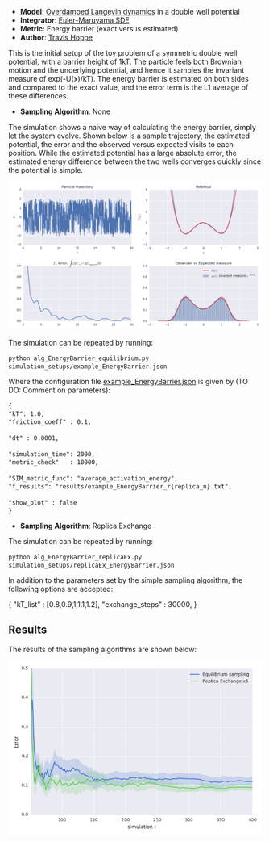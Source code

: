 + **Model**: [Overdamped Langevin dynamics](http://en.wikipedia.org/wiki/Langevin_dynamics) in a double well potential
+ **Integrator**: [Euler-Maruyama SDE](http://en.wikipedia.org/wiki/Euler-Maruyama)
+ **Metric**: Energy barrier (exact versus estimated)
+ **Author**: [Travis Hoppe](https://github.com/thoppe)

This is the initial setup of the toy problem of a symmetric double well potential, with a barrier height of 1kT. 
The particle feels both Brownian motion and the underlying potential, and hence it samples the invariant measure of exp(-U(x)/kT). 
The energy barrier is estimated on both sides and compared to the exact value, and the error term is the L1 average of these differences.

+ **Sampling Algorithm**: None

The simulation shows a naive way of calculating the energy barrier, simply let the system evolve. 
Shown below is a sample trajectory, the estimated potential, the error and the observed versus expected visits to each position. 
While the estimated potential has a large absolute error, the estimated energy difference between the two wells converges quickly since the potential is simple.

![](figures/example_traj.png)

The simulation can be repeated by running:

    python alg_EnergyBarrier_equilibrium.py simulation_setups/example_EnergyBarrier.json

Where the configuration file [example_EnergyBarrier.json](simulation_setups/example_EnergyBarrier.json) is given by (TO DO: Comment on parameters):

    {
    "kT": 1.0,
    "friction_coeff" : 0.1,

    "dt" : 0.0001,

    "simulation_time": 2000,
    "metric_check"   : 10000,
 
    "SIM_metric_func": "average_activation_energy",
    "f_results": "results/example_EnergyBarrier_r{replica_n}.txt",

    "show_plot" : false
    }

+ **Sampling Algorithm**: Replica Exchange

The simulation can be repeated by running:

    python alg_EnergyBarrier_replicaEx.py simulation_setups/replicaEx_EnergyBarrier.json

In addition to the parameters set by the simple sampling algorithm, the following options are accepted:

   {
    "kT_list" : [0.8,0.9,1,1.1,1.2],
    "exchange_steps" : 30000,
   }

## Results

The results of the sampling algorithms are shown below:

![](figures/convergence_EnergyBarrier.png)





